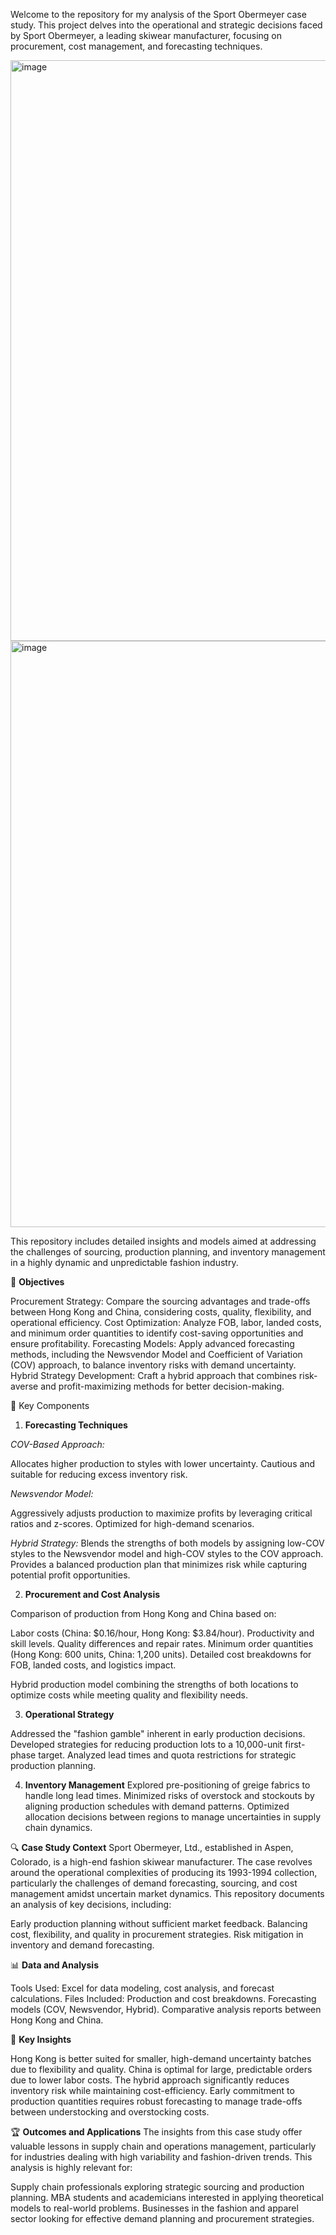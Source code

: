 Welcome to the repository for my analysis of the Sport Obermeyer case study. This project delves into the operational and strategic decisions faced by Sport Obermeyer, a leading skiwear manufacturer, focusing on procurement, cost management, and forecasting techniques.

<img width="929" alt="image" src="https://github.com/user-attachments/assets/06bdafa3-1366-42fc-98ef-23d7a53bf736">
<img width="938" alt="image" src="https://github.com/user-attachments/assets/da2145ec-b5f9-4c2d-879b-c5d37437e1a7">


This repository includes detailed insights and models aimed at addressing the challenges of sourcing, production planning, and inventory management in a highly dynamic and unpredictable fashion industry.

📌 **Objectives**

Procurement Strategy: Compare the sourcing advantages and trade-offs between Hong Kong and China, considering costs, quality, flexibility, and operational efficiency.
Cost Optimization: Analyze FOB, labor, landed costs, and minimum order quantities to identify cost-saving opportunities and ensure profitability.
Forecasting Models: Apply advanced forecasting methods, including the Newsvendor Model and Coefficient of Variation (COV) approach, to balance inventory risks with demand uncertainty.
Hybrid Strategy Development: Craft a hybrid approach that combines risk-averse and profit-maximizing methods for better decision-making.

📂 Key Components

1. **Forecasting Techniques**

_COV-Based Approach:_

Allocates higher production to styles with lower uncertainty.
Cautious and suitable for reducing excess inventory risk.

_Newsvendor Model:_

Aggressively adjusts production to maximize profits by leveraging critical ratios and z-scores.
Optimized for high-demand scenarios.

_Hybrid Strategy:_
Blends the strengths of both models by assigning low-COV styles to the Newsvendor model and high-COV styles to the COV approach.
Provides a balanced production plan that minimizes risk while capturing potential profit opportunities.

2. **Procurement and Cost Analysis**

Comparison of production from Hong Kong and China based on:

Labor costs (China: $0.16/hour, Hong Kong: $3.84/hour).
Productivity and skill levels.
Quality differences and repair rates.
Minimum order quantities (Hong Kong: 600 units, China: 1,200 units).
Detailed cost breakdowns for FOB, landed costs, and logistics impact.

Hybrid production model combining the strengths of both locations to optimize costs while meeting quality and flexibility needs.

3. **Operational Strategy**
   
Addressed the "fashion gamble" inherent in early production decisions.
Developed strategies for reducing production lots to a 10,000-unit first-phase target.
Analyzed lead times and quota restrictions for strategic production planning.

4. **Inventory Management**
Explored pre-positioning of greige fabrics to handle long lead times.
Minimized risks of overstock and stockouts by aligning production schedules with demand patterns.
Optimized allocation decisions between regions to manage uncertainties in supply chain dynamics.

🔍 **Case Study Context**
Sport Obermeyer, Ltd., established in Aspen, Colorado, is a high-end fashion skiwear manufacturer. The case revolves around the operational complexities of producing its 1993-1994 collection, particularly the challenges of demand forecasting, sourcing, and cost management amidst uncertain market dynamics. This repository documents an analysis of key decisions, including:

Early production planning without sufficient market feedback.
Balancing cost, flexibility, and quality in procurement strategies.
Risk mitigation in inventory and demand forecasting.

📊 **Data and Analysis**

Tools Used: Excel for data modeling, cost analysis, and forecast calculations.
Files Included:
Production and cost breakdowns.
Forecasting models (COV, Newsvendor, Hybrid).
Comparative analysis reports between Hong Kong and China.

🧠 **Key Insights**

Hong Kong is better suited for smaller, high-demand uncertainty batches due to flexibility and quality.
China is optimal for large, predictable orders due to lower labor costs.
The hybrid approach significantly reduces inventory risk while maintaining cost-efficiency.
Early commitment to production quantities requires robust forecasting to manage trade-offs between understocking and overstocking costs.

🏆 **Outcomes and Applications**
The insights from this case study offer valuable lessons in supply chain and operations management, particularly for industries dealing with high variability and fashion-driven trends. This analysis is highly relevant for:

Supply chain professionals exploring strategic sourcing and production planning.
MBA students and academicians interested in applying theoretical models to real-world problems.
Businesses in the fashion and apparel sector looking for effective demand planning and procurement strategies.
